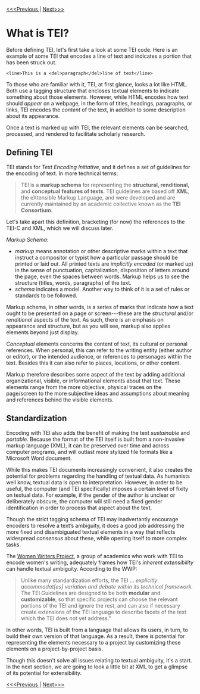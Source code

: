 [<<<Previous  ](README.md) | [Next>>>](what_is_xml.md)

# What is TEI?

Before defining TEI, let's first take a look at some TEI code. Here is an example of some TEI that encodes a line of text and indicates a portion that has been struck out.

    <line>This is a <del>paragraph</del>line of text</line>

To those who are familiar with it, TEI, at first glance, looks a lot like HTML. Both use a tagging structure that encloses textual elements to indicate something about those elements. However, while HTML encodes how text should *appear* on a webpage, in the form of titles, headings, paragraphs, or links, TEI encodes the *content* of the text, in addition to some description about its appearance. 

Once a text is marked up with TEI, the relevant elements can be searched, processed, and rendered to facilitate scholarly research. 

## Defining TEI

TEI stands for *Text Encoding Initiative*, and it defines a set of guidelines for the encoding of text. In more technical terms:

> TEI is a **markup schema** for representing the **structural, renditional,** and **conceptual features of texts**. TEI guidelines are based off **XML**, the eXtensible Markup Language, and were developed and are currently maintained by an academic collective known as the **TEI Consortium**.

Let's take apart this definition, bracketing (for now) the references to the TEI-C and XML, which we will discuss later. 

*Markup Schema*:
- *markup* means annotation or other descriptive marks within a text that instruct a compositor or typist how a particular passage should be printed or laid out. All printed texts are *implicitly encoded* (or marked up) in the sense of punctuation, capitalization, disposition of letters around the page, even the spaces between words. Markup helps us to see the structure (titles, words, paragraphs) of the text.
- *schema* indicates a model. Another way to think of it is a set of rules or standards to be followed. 

Markup schema, in other words, is a series of marks that indicate how a text ought to be presented on a page or screen---these are the *structural* and/or *renditional* aspects of the text. As such, there is an emphasis on appearance and structure, but as you will see, markup also applies elements beyond just display.

*Conceptual* elements concerns the content of text, its cultural or personal references. When personal, this can refer to the writing entity (either author or editor), or the intended audience, or references to personages within the text. Besides this it can also refer to places, locations, or other content. 

Markup therefore describes some aspect of the text by adding additional organizational, visible, or informational elements about that text. These elements range from the more objective, physical traces on the page/screen to the more subjective ideas and assumptions about meaning and references behind the visible elements. 

## Standardization 

Encoding with TEI also adds the benefit of making the text *sustainable* and *portable*. Because the format of the TEI itself is built from a non-invasive markup language (XML), it can be preserved over time and across computer programs, and will outlast more stylized file formats like a Microsoft Word document. 

While this makes TEI documents increasingly convenient, it also creates the potential for problems regarding the handling of textual data. As humanists well know, textual data is open to interpretation. However, in order to be useful, the computer (and TEI specifically) imposes a certain level of fixity on textual data. For example, if the gender of the author is unclear or deliberately obscure, the computer will still need a fixed gender identification in order to process that aspect about the text.

Though the strict tagging schema of TEI may inadvertantly encourage encoders to resolve a text’s ambiguity, it does a good job addressing the more fixed and disambiguated textual elements in a way that reflects widespread *consensus* about these, while opening itself to more complex tasks. 

The [Women Writers Project](https://www.wwp.northeastern.edu/), a group of academics who work with TEI to encode women's writing, adequately frames how TEI's *inherent extensibility* can handle textual ambiguity. According to the WWP:

>Unlike many standardization efforts, the TEI ... *explicitly accommodat[es] variation and debate within its technical framework.* The TEI Guidelines are designed to be both **modular** and **customizable**, so that specific projects can choose the relevant portions of the TEI and ignore the rest, and can also if necessary create extensions of the TEI language to describe facets of the text which the TEI does not yet address.”

In other words, TEI is built from a language that allows its users, in turn, to build their own version of that language. As a result, there is potential for representing the elements necessary to a project by customizing these elements on a project-by-project basis. 

Though this doesn't solve all issues relating to textual ambiguity, it's a start. In the next section, we are going to look a little bit at XML to get a glimpse of its potential for extensibility. 

[<<<Previous  ](README.md)| [Next>>>](what_is_xml.md)
